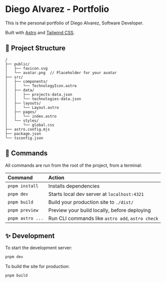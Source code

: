 # Diego Alvarez - Portfolio

This is the personal portfolio of Diego Alvarez, Software Developer.

Built with [Astro](https://astro.build/) and [Tailwind CSS](https://tailwindcss.com/).

## 🚀 Project Structure

```text
/
├── public/
│   ├── favicon.svg
│   └── avatar.png  // Placeholder for your avatar
├── src/
│   ├── components/
│   │   └── TechnologyIcon.astro
│   ├── data/
│   │   ├── projects-data.json
│   │   └── technologies-data.json
│   ├── layouts/
│   │   └── Layout.astro
│   ├── pages/
│   │   └── index.astro
│   └── styles/
│       └── global.css
├── astro.config.mjs
├── package.json
└── tsconfig.json
```

## 🧞 Commands

All commands are run from the root of the project, from a terminal:

| Command        | Action                                         |
| :------------- | :--------------------------------------------- |
| `pnpm install` | Installs dependencies                          |
| `pnpm dev`     | Starts local dev server at `localhost:4321`    |
| `pnpm build`   | Build your production site to `./dist/`        |
| `pnpm preview` | Preview your build locally, before deploying   |
| `pnpm astro ...` | Run CLI commands like `astro add`, `astro check` |

## ✨ Development

To start the development server:
```sh
pnpm dev
```

To build the site for production:
```sh
pnpm build
```
